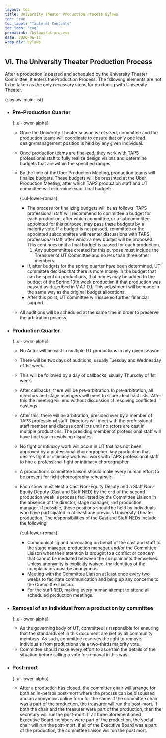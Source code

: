 ```yaml
---
layout: toc
title: University Theater Production Process Bylaws
toc: true
toc_label: "Table of Contents"
toc_icon: "cog"
permalink: /bylaws/ut-process
date: 2020-06-11
wrap_div: bylaws
---
```


## VI. The University Theater Production Process

After a production is passed and scheduled by the University Theater Committee, it enters the Production Process. The following elements are not to be taken as the only necessary steps for producing with University Theater.

  {:.bylaw-main-list}
  * ### Pre-Production Quarter

    {:.ul-lower-alpha}
      * Once the University Theater season is released, committee and the production teams will coordinate to ensure that only one lead design/management position is held by any given individual.
      * Once production teams are finalized, they work with TAPS professional staff to fully realize design visions and determine budgets that are within the specified ranges.
      * By the time of the Uber Production Meeting, production teams will finalize budgets. These budgets will be presented at the Uber Production Meeting, after which TAPS production staff and UT committee will determine exact final budgets.

        {:.ul-lower-roman}
          * The process for finalizing budgets will be as follows: TAPS professional staff will recommend to committee a budget for each production, after which committee, or a subcommittee appointed for this purpose, may pass these budgets by a majority vote. If a budget is not passed, committee or the appointed subcommittee will reenter discussions with TAPS professional staff, after which a new budget will be proposed. This continues until a final budget is passed for each production.
              1. Any subcommittee created for this purpose must include the Treasurer of UT Committee and no less than three other members.
          * If, after budgets for the spring quarter have been determined, UT committee decides that there is more money in the budget that can be spent on productions, that money may be added to the budget of the Spring 10th week production if that production was passed as described in V.A.1.D.I. This adjustment will be made in the same way as the original budget allocations.
          * After this point, UT committee will issue no further financial support.
      * All auditions will be scheduled at the same time in order to preserve the arbitration process.


  * ### Production Quarter

    {:.ul-lower-alpha}
      * No Actor will be cast in multiple UT productions in any given season.
      * There will be two days of auditions, usually Tuesday and Wednesday of 1st week.
      * This will be followed by a day of callbacks, usually Thursday of 1st week.
      * After callbacks, there will be pre-arbitration. In pre-arbitration, all directors and stage managers will meet to share ideal cast lists. After this the meeting will end without discussion of resolving conflicted castings.
      * After this, there will be arbitration, presided over by a member of TAPS professional staff. Directors will meet with the professional staff member and discuss conflicts until no actors are cast in multiple productions. The presiding member of professional staff will have final say in resolving disputes.
      * No fight or intimacy work will occur in UT that has not been approved by a professional choreographer. Any production that desires fight or intimacy work will work with TAPS professional staff to hire a professional fight or intimacy choreographer.
      * A production’s committee liaison should make every human effort to be present for fight choreography rehearsals.
      * Each show must elect a Cast Non-Equity Deputy and a Staff Non-Equity Deputy (Cast and Staff NED) by the end of the second production week, a process facilitated by the Committee Liaison in the absence of the director, stage manager, and production manager. If possible, these positions should be held by individuals who have participated in at least one previous University Theater production. The responsibilities of the Cast and Staff NEDs include the following:

        {:.ul-lower-roman}
          * Communicating and advocating on behalf of the cast and staff to the stage manager, production manager, and/or the Committee Liaison when their attention is brought to a conflict or concern that cannot be mediated between the complainants themselves. Unless anonymity is explicitly waived, the identities of the complainants must be anonymous.
          * Meeting with the Committee Liaison at least once every two weeks to facilitate communication and bring up any concerns to the Committee Liaison.
          * For the staff NED, making every human attempt to attend all scheduled production meetings.

  * ### Removal of an individual from a production by committee

    {:.ul-lower-alpha}
      * As the governing body of UT, committee is responsible for ensuring that the standards set in this document are met by all community members. As such, committee reserves the right to remove individuals from productions via a two-thirds majority vote.
      * Committee should make every effort to ascertain the details of the situation before calling a vote for removal in this way.

  * ### Post-mort

    {:.ul-lower-alpha}
      * After a production has closed, the committee chair will arrange for both an in-person post-mort where the process can be discussed and an anonymous online form for the same. If the committee chair was a part of the production, the treasurer will run the post-mort. If both the chair and the treasurer were part of the production, then the secretary will run the post-mort. If all three aforementioned Executive Board members were part of the production, the social chair will run the post-mort. If all of the Executive Board was a part of the production, the committee liaison will run the post mort.
